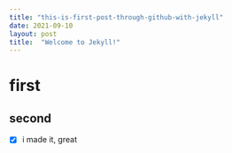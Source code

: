 ```yaml
---
title: "this-is-first-post-through-github-with-jekyll"
date: 2021-09-10
layout: post
title:  "Welcome to Jekyll!"
---
```


# first
## second
- [x] i made it, great
